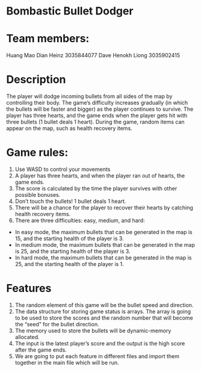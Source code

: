 # Bombastic Bullet Dodger

# Team members:
Huang Mao Dian Heinz 3035844077
Dave Henokh Liong 3035902415

# Description
The player will dodge incoming bullets from all sides of the map by controlling their body. The game’s difficulty increases gradually (in which the bullets will be faster and bigger) as the player continues to survive. The player has three hearts, and the game ends when the player gets hit with three bullets (1 bullet deals 1 heart). During the game, random items can appear on the map, such as health recovery items.

# Game rules: 
1. Use WASD to control your movements
2. A player has three hearts, and when the player ran out of hearts, the game ends.
3. The score is calculated by the time the player survives with other possible bonuses.
4. Don’t touch the bullets! 1 bullet deals 1 heart.
5. There will be a chance for the player to recover their hearts by catching health recovery items.
6. There are three difficulties: easy, medium, and hard:
- In easy mode, the maximum bullets that can be generated in the map is 15, and the starting health of the player is 3.
- In medium mode, the maximum bullets that can be generated in the map is 25, and the starting health of the player is 3.
- In hard mode, the maximum bullets that can be generated in the map is 25, and the starting health of the player is 1.


# Features

1. The random element of this game will be the bullet speed and direction.
2. The data structure for storing game status is arrays. The array is going to be used to store the scores and the random number that will become the “seed” for the bullet direction.
3. The memory used to store the bullets will be dynamic-memory allocated.
4. The input is the latest player’s score and the output is the high score after the game ends.
5. We are going to put each feature in different files and import them together in the main file which will be run.
